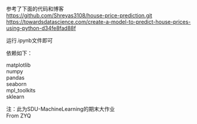 参考了下面的代码和博客  
https://github.com/Shreyas3108/house-price-prediction.git  
https://towardsdatascience.com/create-a-model-to-predict-house-prices-using-python-d34fe8fad88f  

运行.ipynb文件即可  

依赖如下：  

matplotlib  
numpy  
pandas  
seaborn  
mpl_toolkits  
sklearn  

注：此为SDU-MachineLearning的期末大作业  
From ZYQ
